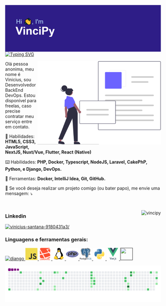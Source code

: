 <img src="header.png" align="right" alt="IlustrationVinciOPy">

[![Typing SVG](https://readme-typing-svg.herokuapp.com?size=25&color=6E58F7&center=true&vCenter=true&multiline=true&lines=Welcome+To+My+Github)](https://git.io/typing-svg)

<img src="ilustration.svg" min-width="400px" max-width="400px" width="400px" align="right" alt="IlustrationVinciOPy">

<p align="left"> 
 Olá pessoa anonima, meu nome é Vinicius, sou Desenvolvedor BackEnd DevOps. Estou disponível para freelas, caso precise contratar meu serviço entre em contato.
</p>

<p align="left">
  🌈 Habilidades: <strong>HTML5, CSS3, JavaScript, NextJS, Nuxt/Vue, Flutter, React (Native)</strong>
</p>

<p align="left">
  ⌨️ Habilidades: <strong>PHP, Docker, Typescript, NodeJS, Laravel, CakePhP, Python, e Django, DevOps.</strong>
</p>

<p align="left">
  💼 Ferramentas: <strong> Docker, IntelliJ Idea, Git, GitHub.</strong>
</p>

<p align="left">
  💌 Se você deseja realizar um projeto comigo (ou bater papo), me envie uma mensagem: ⤵️
</p>


<p align='right'>&nbsp;

<img align="right" margin="2px" src="https://github-readme-stats-sigma-five.vercel.app/api?username=vincipy&show_icons=true&locale=en&theme=synthwave" alt="vincipy" /></p>

<h3 align="left">Linkedin</h3>
<p style="white" align="left">
<a href="https://linkedin.com/in/vinicius-santana-9180431a3/" align="left" target="blank"><img src="https://cdn.jsdelivr.net/npm/simple-icons@3.0.1/icons/linkedin.svg" alt="vinicius-santana-9180431a3/" height="30" width="40" /></a>
</p>

<h3 align="left">Linguagens e ferramentas gerais:</h3>
<p align="left"> <a href="https://www.djangoproject.com/" target="_blank"> <img src="https://cdn.jsdelivr.net/gh/devicons/devicon/icons/django/django-plain.svg" alt="django" width="40" height="40"/> </a> <a href="https://developer.mozilla.org/en-US/docs/Web/JavaScript" target="_blank"> <img src="https://raw.githubusercontent.com/devicons/devicon/master/icons/javascript/javascript-original.svg" alt="javascript" width="40" height="40"/> </a> <a href="https://laravel.com/" target="_blank"> <img src="https://raw.githubusercontent.com/devicons/devicon/master/icons/laravel/laravel-plain-wordmark.svg" alt="laravel" width="40" height="40"/> </a> <a href="https://www.linux.org/" target="_blank"> <img src="https://raw.githubusercontent.com/devicons/devicon/master/icons/linux/linux-original.svg" alt="linux" width="40" height="40"/> </a> <a href="https://www.php.net" target="_blank"> <img src="https://raw.githubusercontent.com/devicons/devicon/master/icons/php/php-original.svg" alt="php" width="40" height="40"/> </a> <a href="https://www.postgresql.org" target="_blank"> <img src="https://raw.githubusercontent.com/devicons/devicon/master/icons/postgresql/postgresql-original-wordmark.svg" alt="postgresql" width="40" height="40"/> </a> <a href="https://www.python.org" target="_blank"> <img src="https://raw.githubusercontent.com/devicons/devicon/master/icons/python/python-original.svg" alt="python" width="40" height="40"/> </a> <a href="https://vuejs.org/" target="_blank"> <img src="https://raw.githubusercontent.com/devicons/devicon/master/icons/vuejs/vuejs-original-wordmark.svg" alt="vuejs" width="40" height="40"/> </a> <a href=""><img src="https://cdn.jsdelivr.net/gh/devicons/devicon/icons/typescript/typescript-original.svg" width="40" height="40" />
</a></p>

![snake gif](https://github.com/VinciPy/VinciPy/blob/output/github-contribution-grid-snake.gif)
